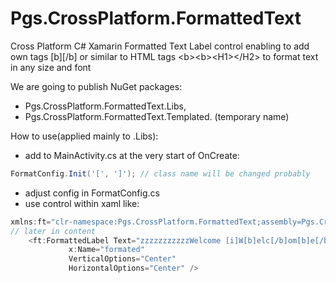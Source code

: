 # Pgs.CrossPlatform.FormattedText
Cross Platform C# Xamarin Formatted Text Label control enabling to add own tags [b][/b] or similar to HTML tags &lt;b>&lt;b>&lt;H1>&lt;/H2>  to format text in any size and font

We are going to publish NuGet packages:
- Pgs.CrossPlatform.FormattedText.Libs,
- Pgs.CrossPlatform.FormattedText.Templated. (temporary name)

How to use(applied mainly to .Libs):
  * add to MainActivity.cs at the very start of OnCreate:
```C#
FormatConfig.Init('[', ']'); // class name will be changed probably  
```
  * adjust config in FormatConfig.cs
  * use control within xaml like:
```C#
xmlns:ft="clr-namespace:Pgs.CrossPlatform.FormattedText;assembly=Pgs.CrossPlatform.FormattedText" // namespace
// later in content
    <ft:FormattedLabel Text="zzzzzzzzzzzWelcome [i]W[b]elc[/b]om[b]e[/b][/i] [b]t[i]o[/i][/b] [b][i]Xama[/i]rin[/b] [b][i]Forms[/i][/b]!"
             x:Name="formated"
             VerticalOptions="Center"
             HorizontalOptions="Center" />
```  
